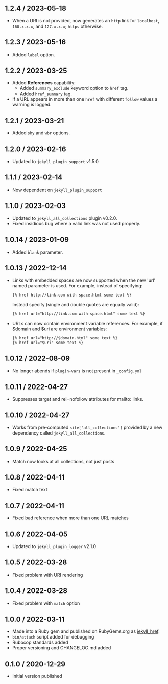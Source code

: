 ## 1.2.4 / 2023-05-18
  * When a URI is not provided, now generates an `http` link for `localhost`, `168.x.x.x`, and `127.x.x.x`; `https` otherwise.

## 1.2.3 / 2023-05-16
  * Added `label` option.

## 1.2.2 / 2023-03-25
  * Added **References** capability:
    * Added `summary_exclude` keyword option to `href` tag.
    * Added `href_summary` tag.
  * If a URL appears in more than one `href` with different `follow` values a warning is logged.

## 1.2.1 / 2023-03-21
  * Added `shy` and `wbr` options.

## 1.2.0 / 2023-02-16
  * Updated to `jekyll_plugin_support` v1.5.0

## 1.1.1 / 2023-02-14
  * Now dependent on `jekyll_plugin_support`

## 1.1.0 / 2023-02-03
  * Updated to `jekyll_all_collections` plugin v0.2.0.
  * Fixed insidious bug where a valid link was not used properly.

## 1.0.14 / 2023-01-09
  * Added `blank` parameter.

## 1.0.13 / 2022-12-14
  * Links with embedded spaces are now supported when the new 'url' named parameter is used. For example, instead of specifying:
    ```
    {% href http://link.com with space.html some text %}
    ```
    Instead specify (single and double quotes are equally valid):
    ```
    {% href url="http://link.com with space.html" some text %}
    ```
  * URLs can now contain environment variable references. For example, if $domain and $uri are environment variables:
    ```
    {% href url="http://$domain.html" some text %}
    {% href url="$uri" some text %}
    ```

## 1.0.12 / 2022-08-09
  * No longer abends if `plugin-vars` is not present in `_config.yml`

## 1.0.11 / 2022-04-27
  * Suppresses target and rel=nofollow attributes for mailto: links.

## 1.0.10 / 2022-04-27
  * Works from pre-computed `site['all_collections']` provided by a new dependency called `jekyll_all_collections`.

## 1.0.9 / 2022-04-25
  * Match now looks at all collections, not just posts

## 1.0.8 / 2022-04-11
  * Fixed match text

## 1.0.7 / 2022-04-11
  * Fixed bad reference when more than one URL matches

## 1.0.6 / 2022-04-05
  * Updated to `jekyll_plugin_logger` v2.1.0

## 1.0.5 / 2022-03-28
  * Fixed problem with URI rendering

## 1.0.4 / 2022-03-28
  * Fixed problem with `match` option

## 1.0.0 / 2022-03-11
  * Made into a Ruby gem and published on RubyGems.org as [jekyll_href](https://rubygems.org/gems/jekyll_href).
  * `bin/attach` script added for debugging
  * Rubocop standards added
  * Proper versioning and CHANGELOG.md added

## 0.1.0 / 2020-12-29
  * Initial version published
